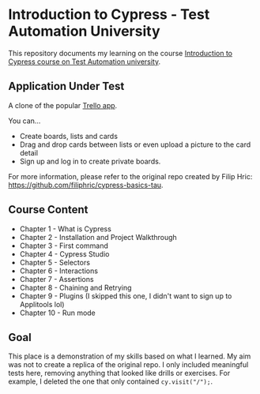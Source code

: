 # Introduction to Cypress - Test Automation University

This repository documents my learning on the course [Introduction to Cypress course on Test Automation university](https://testautomationu.applitools.com/cypress-getting-started/).

## Application Under Test

A clone of the popular [Trello app](https://trello.com).

You can...

- Create boards, lists and cards
- Drag and drop cards between lists or even upload a picture to the card detail
- Sign up and log in to create private boards.

For more information, please refer to the original repo created by Filip Hric: https://github.com/filiphric/cypress-basics-tau.

## Course Content

- Chapter 1 - What is Cypress
- Chapter 2 - Installation and Project Walkthrough
- Chapter 3 - First command
- Chapter 4 - Cypress Studio
- Chapter 5 - Selectors
- Chapter 6 - Interactions
- Chapter 7 - Assertions
- Chapter 8 - Chaining and Retrying
- Chapter 9 - Plugins (I skipped this one, I didn't want to sign up to Applitools lol)
- Chapter 10 - Run mode

## Goal

This place is a demonstration of my skills based on what I learned. My aim was not to create a replica of the original repo. I only included meaningful tests here, removing anything that looked like drills or exercises. For example, I deleted the one that only contained `cy.visit("/");`.
